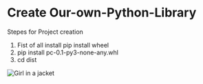  

<h1>Create  Our-own-Python-Library</h1>
<p>Stepes for Project creation </p>
<ol>
  <li>Fist of all install pip install wheel </li>
  <li>pip install pc-0.1-py3-none-any.whl
</li>
  <li>cd dist
</li>
 
 
</ol> 
<img src="https://www.python.org/static/opengraph-icon-200x200.png" alt="Girl in a jacket">

